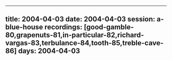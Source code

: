 
---
title: 2004-04-03
date:  2004-04-03
session: a-blue-house
recordings: [good-gamble-80,grapenuts-81,in-particular-82,richard-vargas-83,terbulance-84,tooth-85,treble-cave-86]
days: 2004-04-03
---
